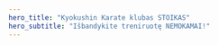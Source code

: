 ```yaml
---
hero_title: "Kyokushin Karate klubas STOIKAS"
hero_subtitle: "Išbandykite treniruotę NEMOKAMAI!"
---
```

